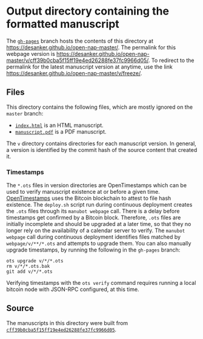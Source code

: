 # Output directory containing the formatted manuscript

The [`gh-pages`](https://github.com/desanker/open-nap-master/tree/gh-pages) branch hosts the contents of this directory at <https://desanker.github.io/open-nap-master/>.
The permalink for this webpage version is <https://desanker.github.io/open-nap-master/v/cff39b0cba5f15ff19e4ed26288fe37fc9966d05/>.
To redirect to the permalink for the latest manuscript version at anytime, use the link <https://desanker.github.io/open-nap-master/v/freeze/>.

## Files

This directory contains the following files, which are mostly ignored on the `master` branch:

+ [`index.html`](index.html) is an HTML manuscript.
+ [`manuscript.pdf`](manuscript.pdf) is a PDF manuscript.

The `v` directory contains directories for each manuscript version.
In general, a version is identified by the commit hash of the source content that created it.

### Timestamps

The `*.ots` files in version directories are OpenTimestamps which can be used to verify manuscript existence at or before a given time.
[OpenTimestamps](https://opentimestamps.org/) uses the Bitcoin blockchain to attest to file hash existence.
The `deploy.sh` script run during continuous deployment creates the `.ots` files through its `manubot webpage` call.
There is a delay before timestamps get confirmed by a Bitcoin block.
Therefore, `.ots` files are initially incomplete and should be upgraded at a later time, so that they no longer rely on the availability of a calendar server to verify.
The `manubot webpage` call during continuous deployment identifies files matched by `webpage/v/**/*.ots` and attempts to upgrade them.
You can also manually upgrade timestamps, by running the following in the `gh-pages` branch:

```shell
ots upgrade v/*/*.ots
rm v/*/*.ots.bak
git add v/*/*.ots
```

Verifying timestamps with the `ots verify` command requires running a local bitcoin node with JSON-RPC configured, at this time.

## Source

The manuscripts in this directory were built from
[`cff39b0cba5f15ff19e4ed26288fe37fc9966d05`](https://github.com/desanker/open-nap-master/commit/cff39b0cba5f15ff19e4ed26288fe37fc9966d05).
